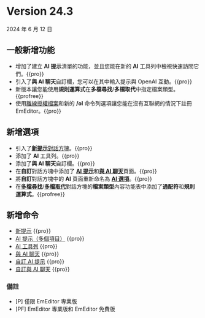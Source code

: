 # Version 24.3

2024 年 6 月 12 日

## 一般新增功能

- 增加了建立 **AI 提示**清單的功能，並且您能在新的 **AI** 工具列中檢視快速訪問它們。{{pro}}
- 引入了**與 AI 聊天**自訂欄，您可以在其中輸入提示與 OpenAI 互動。{{pro}}
- 新版本讓您能使用**規則運算式**在**多檔尋找**/**多檔取代**中指定檔案類型。{{profree}}
- 使用[離線授權檔案](../howto/offline_registration/index)和新的 **/ol** 命令列選項讓您能在沒有互聯網的情況下註冊 EmEditor。{{pro}}

## 新增選項

- 引入了[**新提示**對話方塊](../dlg/new_prompt/index)。{{pro}}
- 添加了 **AI** 工具列。{{pro}}
- 添加了**與 AI 聊天**自訂欄。{{pro}}
- 在**自訂**對話方塊中添加了 [**AI 提示**](../dlg/customize/ai_list/index)和[**與 AI 聊天**](../dlg/customize/chat_ai/index)頁面。{{pro}}
- 將**自訂**對話方塊中的 **AI** 頁面重新命名為 [**AI 選項**](../dlg/customize/ai/index)。{{pro}}
- 在[**多檔尋找**](../dlg/find_in_files/index)/[**多檔取代**](../dlg/replace_in_files/index)對話方塊的**檔案類型**內容功能表中添加了**通配符**和**規則運算式**。{{profree}}

## 新增命令

- [新提示](../cmd/ai/new_prompt) {{pro}}
- [AI 提示（多個項目）](../cmd/ai/ai_item1) {{pro}}
- [AI 工具列](../cmd/ai/show_ai_bar) {{pro}}
- [與 AI 聊天](../cmd/ai/view_chat_ai) {{pro}}
- [自訂 AI 提示](../cmd/ai/customize_ai_list) {{pro}}
- [自訂與 AI 聊天](../cmd/ai/customize_chat_ai) {{pro}}

### 備註

- \[P\] 僅限 EmEditor 專業版
- \[PF\] EmEditor 專業版和 EmEditor 免費版